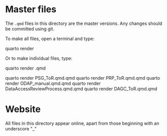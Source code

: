 # Master files

The `.qmd` files in this directory are the master versions. Any changes should be committed using git.

To make all files, open a terminal and type:

quarto render

Or to make individual files, type:

quarto render <filename>.qmd

quarto render PSG_ToR.qmd.qmd
quarto render PRP_ToR.qmd.qmd
quarto render ODAP_manual.qmd.qmd
quarto render DataAccessReviewProcess.qmd.qmd
quarto render DAGC_ToR.qmd.qmd


# Website

All files in this directory appear online, apart from those beginning with an underscore "_"
